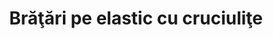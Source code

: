 ---
layout: post
title: "Brăţări pe elastic cu cruciuliţe"
description: "Brăţări pe elastic cu cruciuliţe."
img: "/assets/img/bratari-pe-elastic-cu-cruciulite-1.jpg"
img2: "/assets/img/bratari-pe-elastic-cu-cruciulite-2.jpg"
colors: "diverse"
price: "4.00 RON /buc"
vertical: true
---